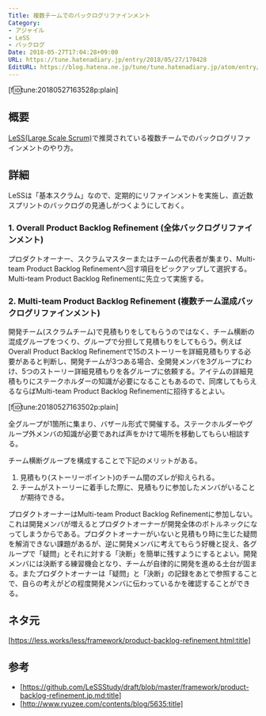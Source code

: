 ```yaml
---
Title: 複数チームでのバックログリファインメント
Category:
- アジャイル
- LeSS
- バックログ
Date: 2018-05-27T17:04:28+09:00
URL: https://tune.hatenadiary.jp/entry/2018/05/27/170428
EditURL: https://blog.hatena.ne.jp/tune/tune.hatenadiary.jp/atom/entry/17391345971648407836
---
```


[f:id:tune:20180527163528p:plain]

## 概要

[LeSS(Large Scale Scrum)](https://tune.hatenadiary.jp/entry/2018/05/26/093758)で推奨されている複数チームでのバックログリファインメントのやり方。

## 詳細

LeSSは「基本スクラム」なので、定期的にリファインメントを実施し、直近数スプリントのバックログの見通しがつくようにしておく。

### 1. Overall Product Backlog Refinement (全体バックログリファインメント)

プロダクトオーナー、スクラムマスターまたはチームの代表者が集まり、Multi-team Product Backlog Refinementへ回す項目をピックアップして選択する。Multi-team Product Backlog Refinementに先立って実施する。

### 2. Multi-team Product Backlog Refinement (複数チーム混成バックログリファインメント)

開発チーム(スクラムチーム)で見積もりをしてもらうのではなく、チーム横断の混成グループをつくり、グループで分担して見積もりをしてもらう。例えばOverall Product Backlog Refinementで15のストーリーを詳細見積もりする必要があると判断し、開発チームが3つある場合、全開発メンバを3グループにわけ、5つのストーリー詳細見積もりを各グループに依頼する。アイテムの詳細見積もりにステークホルダーの知識が必要になることもあるので、同席してもらえるならばMulti-team Product Backlog Refinementに招待するとよい。

[f:id:tune:20180527163502p:plain]

全グループが1箇所に集まり、バザール形式で開催する。ステークホルダーやグループ外メンバの知識が必要であれば声をかけて場所を移動してもらい相談する。

チーム横断グループを構成することで下記のメリットがある。

1. 見積もり(ストーリーポイント)のチーム間のズレが抑えられる。
2. チームがストーリーに着手した際に、見積もりに参加したメンバがいることが期待できる。

プロダクトオーナーはMulti-team Product Backlog Refinementに参加しない。これは開発メンバが増えるとプロダクトオーナーが開発全体のボトルネックになってしまうからである。プロダクトオーナーがいないと見積もり時に生じた疑問を解消できない課題があるが、逆に開発メンバに考えてもらう好機と捉え、各グループで「疑問」とそれに対する「決断」を簡単に残すようにするとよい。開発メンバには決断する練習機会となり、チームが自律的に開発を進める土台が固まる。またプロダクトオーナーは「疑問」と「決断」の記録をあとで参照することで、自らの考えがどの程度開発メンバに伝わっているかを確認することができる。

## ネタ元

[https://less.works/less/framework/product-backlog-refinement.html:title]

## 参考

* [https://github.com/LeSSStudy/draft/blob/master/framework/product-backlog-refinement.jp.md:title]
* [http://www.ryuzee.com/contents/blog/5635:title]
